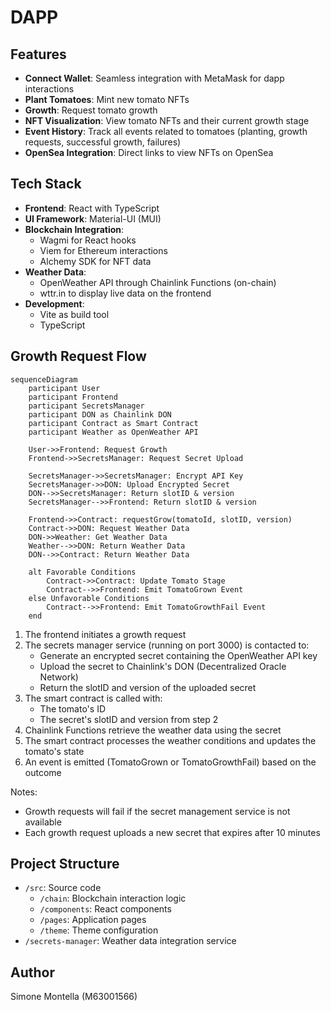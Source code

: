 # DAPP

## Features

- **Connect Wallet**: Seamless integration with MetaMask for dapp interactions
- **Plant Tomatoes**: Mint new tomato NFTs
- **Growth**: Request tomato growth
- **NFT Visualization**: View tomato NFTs and their current growth stage
- **Event History**: Track all events related to tomatoes (planting, growth requests, successful growth, failures)
- **OpenSea Integration**: Direct links to view NFTs on OpenSea

## Tech Stack

- **Frontend**: React with TypeScript
- **UI Framework**: Material-UI (MUI)
- **Blockchain Integration**:
  - Wagmi for React hooks
  - Viem for Ethereum interactions
  - Alchemy SDK for NFT data
- **Weather Data**:
  - OpenWeather API through Chainlink Functions (on-chain)
  - wttr.in to display live data on the frontend
- **Development**:
  - Vite as build tool
  - TypeScript

## Growth Request Flow

```mermaid
sequenceDiagram
    participant User
    participant Frontend
    participant SecretsManager
    participant DON as Chainlink DON
    participant Contract as Smart Contract
    participant Weather as OpenWeather API

    User->>Frontend: Request Growth
    Frontend->>SecretsManager: Request Secret Upload

    SecretsManager->>SecretsManager: Encrypt API Key
    SecretsManager->>DON: Upload Encrypted Secret
    DON-->>SecretsManager: Return slotID & version
    SecretsManager-->>Frontend: Return slotID & version

    Frontend->>Contract: requestGrow(tomatoId, slotID, version)
    Contract->>DON: Request Weather Data
    DON->>Weather: Get Weather Data
    Weather-->>DON: Return Weather Data
    DON-->>Contract: Return Weather Data

    alt Favorable Conditions
        Contract->>Contract: Update Tomato Stage
        Contract-->>Frontend: Emit TomatoGrown Event
    else Unfavorable Conditions
        Contract-->>Frontend: Emit TomatoGrowthFail Event
    end
```

1. The frontend initiates a growth request
2. The secrets manager service (running on port 3000) is contacted to:
   - Generate an encrypted secret containing the OpenWeather API key
   - Upload the secret to Chainlink's DON (Decentralized Oracle Network)
   - Return the slotID and version of the uploaded secret
3. The smart contract is called with:
   - The tomato's ID
   - The secret's slotID and version from step 2
4. Chainlink Functions retrieve the weather data using the secret
5. The smart contract processes the weather conditions and updates the tomato's state
6. An event is emitted (TomatoGrown or TomatoGrowthFail) based on the outcome

Notes:

- Growth requests will fail if the secret management service is not available
- Each growth request uploads a new secret that expires after 10 minutes

## Project Structure

- `/src`: Source code
  - `/chain`: Blockchain interaction logic
  - `/components`: React components
  - `/pages`: Application pages
  - `/theme`: Theme configuration
- `/secrets-manager`: Weather data integration service

## Author

Simone Montella (M63001566)
